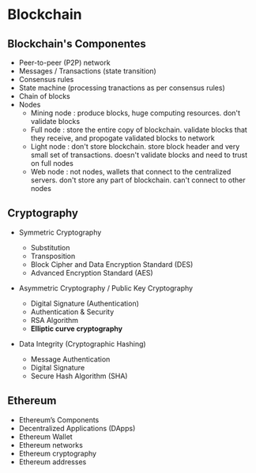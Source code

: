 # Blockchain

## **Blockchain's Componentes**
-	Peer-to-peer (P2P) network
-	Messages / Transactions (state transition)
-	Consensus rules
-	State machine (processing tranactions as per consensus rules)
-	Chain of blocks
-	Nodes 
	-	Mining node : produce blocks, huge computing resources. don't validate blocks 
	-	Full node : store the entire copy of blockchain. validate blocks that they receive, and propogate validated blocks to network
	-	Light node : don't store blockchain. store block header and very small set of transactions. doesn't validate blocks and need to trust on full nodes
	-	Web node : not nodes, wallets that connect to the centralized servers. don't store any part of blockchain. can't connect to other nodes 

## **Cryptography**
-	Symmetric Cryptography
	-	Substitution 
	-	Transposition
	-	Block Cipher and Data Encryption Standard (DES)
	-	Advanced Encryption Standard (AES)
	
-	Asymmetric Cryptography / Public Key Cryptography
	-	Digital Signature (Authentication)
	-	Authentication & Security
	-	RSA Algorithm
	-	**Elliptic curve cryptography**
	
-	Data Integrity (Cryptographic Hashing)
	-	Message Authentication
	-	Digital Signature
	-	Secure Hash Algorithm (SHA)
	
## **Ethereum**
-	Ethereum’s Components
-	Decentralized Applications (DApps)
-	Ethereum Wallet
-	Ethereum networks
-	Ethereum cryptography
-	Ethereum addresses
